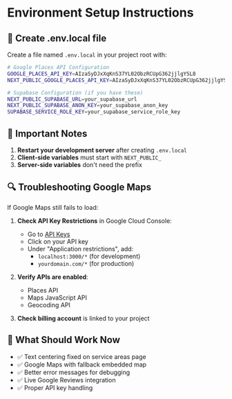 # Environment Setup Instructions

## 🔧 **Create .env.local file**

Create a file named `.env.local` in your project root with:

```bash
# Google Places API Configuration
GOOGLE_PLACES_API_KEY=AIzaSyDJxXqKnS37YL02ObzRCUpG362jjlgYSL8
NEXT_PUBLIC_GOOGLE_PLACES_API_KEY=AIzaSyDJxXqKnS37YL02ObzRCUpG362jjlgYSL8

# Supabase Configuration (if you have these)
NEXT_PUBLIC_SUPABASE_URL=your_supabase_url
NEXT_PUBLIC_SUPABASE_ANON_KEY=your_supabase_anon_key
SUPABASE_SERVICE_ROLE_KEY=your_supabase_service_role_key
```

## 🚨 **Important Notes**

1. **Restart your development server** after creating `.env.local`
2. **Client-side variables** must start with `NEXT_PUBLIC_`
3. **Server-side variables** don't need the prefix

## 🔍 **Troubleshooting Google Maps**

If Google Maps still fails to load:

1. **Check API Key Restrictions** in Google Cloud Console:
   - Go to [API Keys](https://console.cloud.google.com/apis/credentials)
   - Click on your API key
   - Under "Application restrictions", add:
     - `localhost:3000/*` (for development)
     - `yourdomain.com/*` (for production)

2. **Verify APIs are enabled**:
   - Places API
   - Maps JavaScript API
   - Geocoding API

3. **Check billing account** is linked to your project

## 🎯 **What Should Work Now**

- ✅ Text centering fixed on service areas page
- ✅ Google Maps with fallback embedded map
- ✅ Better error messages for debugging
- ✅ Live Google Reviews integration
- ✅ Proper API key handling


